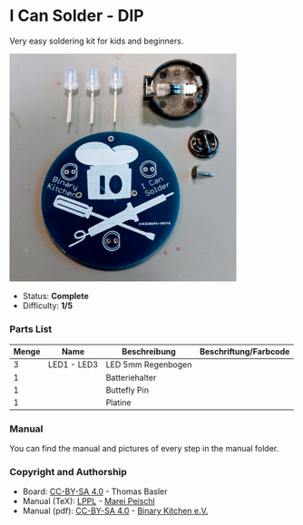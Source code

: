 # I Can Solder - DIP
Very easy soldering kit for kids and beginners.

<img src="manual/images/IMG_20191023_174300.jpg" width=400px alt="I Can Solder DIP">

- Status: **Complete**
- Difficulty: **1/5**

### Parts List

| Menge | Name         | Beschreibung                       | Beschriftung/Farbcode                   |
|-------|--------------|------------------------------------|-----------------------------------------|
| 3     | LED1 - LED3  | LED 5mm Regenbogen                 |                                         |
| 1     |              | Batteriehalter                     |                                         |
| 1     |              | Buttefly Pin                       |                                         |
| 1     |              | Platine                            |                                         |

### Manual
You can find the manual and pictures of every step in the manual folder.

### Copyright and Authorship

- Board: [CC-BY-SA 4.0](https://creativecommons.org/licenses/by-sa/4.0/) - Thomas Basler
- Manual (TeX): [LPPL](https://www.latex-project.org/lppl.txt) - [Marei Peischl](https://peitex.de)
- Manual (pdf): [CC-BY-SA 4.0](https://creativecommons.org/licenses/by-sa/4.0/) - [Binary Kitchen e.V.](https://www.binary-kitchen.de)

